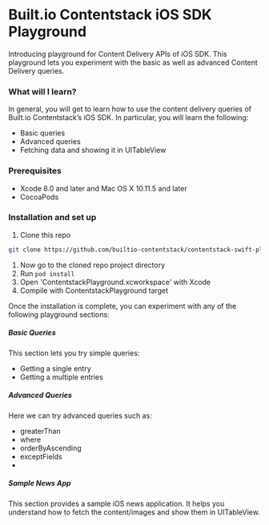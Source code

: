 # Built.io Contentstack iOS SDK Playground
Introducing playground for Content Delivery APIs of iOS SDK. This playground lets you experiment with the basic as well as advanced Content Delivery queries.
### What will I learn?
In general, you will get to learn how to use the content delivery queries of Built.io Contentstack’s iOS SDK. In particular, you will learn the following:
- Basic queries
- Advanced queries
- Fetching data and showing it in UITableView
### Prerequisites
- Xcode 8.0 and later and Mac OS X 10.11.5 and later
- CocoaPods
### Installation and set up
1. Clone this repo
```sh
git clone https://github.com/builtio-contentstack/contentstack-swift-playground.git
```
1. Now go to the cloned repo project directory
1. Run `pod install`
1. Open 'ContentstackPlayground.xcworkspace' with Xcode
1. Compile with ContentstackPlayground target

Once the installation is complete, you can experiment with any of the following playground sections:


##### Basic Queries
This section lets you try simple queries:
- Getting a single entry
- Getting a multiple entries

##### Advanced Queries
Here we can try advanced queries such as:
- greaterThan
- where
- orderByAscending
- exceptFields
- 
##### Sample News App
This section provides a sample iOS news application. It helps you understand how to fetch the content/images and show them in UITableView.

